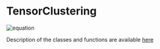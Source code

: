 # TensorClustering
![equation](http://162.243.212.184/varia/clustTens.png)


Description of the classes and functions are available <a href="http://tinyurl.com/stamile/tCluster/doc/" target="_blank">here</a>
